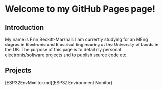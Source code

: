 # Welcome to my GitHub Pages page!

## Introduction

My name is Finn Beckitt-Marshall. I am currently studying for an MEng degree in Electronic and Electrical Engineering at the University of Leeds in the UK. The purpose of this page is to detail my personal electronis/software projects and to publish source code etc.

## Projects

[ESP32EnvMonitor.md](ESP32 Environment Monitor)